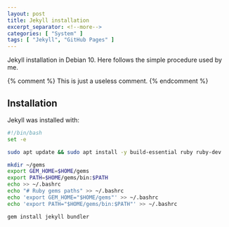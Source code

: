 ```yaml
---
layout: post
title: Jekyll installation
excerpt_separator: <!--more-->
categories: [ "System" ]
tags: [ "Jekyll", "GitHub Pages" ]
---
```


Jekyll installation in Debian 10.<!--more--> Here follows the simple procedure used by me.

{% comment %}
This is just a useless comment.
{% endcomment %}

## Installation

Jekyll was installed with:

```sh
#!/bin/bash
set -e

sudo apt update && sudo apt install -y build-essential ruby ruby-dev

mkdir ~/gems
export GEM_HOME=$HOME/gems
export PATH=$HOME/gems/bin:$PATH
echo >> ~/.bashrc
echo "# Ruby gems paths" >> ~/.bashrc
echo 'export GEM_HOME="$HOME/gems"' >> ~/.bashrc
echo 'export PATH="$HOME/gems/bin:$PATH"' >> ~/.bashrc

gem install jekyll bundler
```
